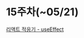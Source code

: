 # 15주차(~05/21)

[리액트 적응기 - useEffect](https://velog.io/@kkojae91/%EB%A6%AC%EC%95%A1%ED%8A%B8-%EC%A0%81%EC%9D%91%EA%B8%B0-useEffect)
